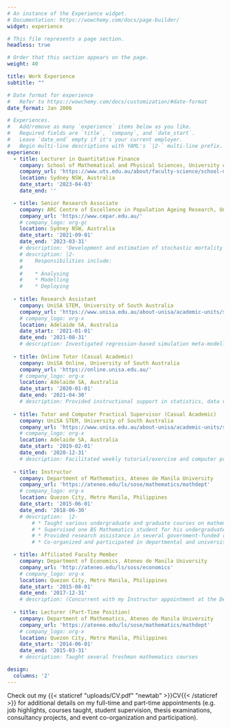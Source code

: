 ```yaml
---
# An instance of the Experience widget.
# Documentation: https://wowchemy.com/docs/page-builder/
widget: experience

# This file represents a page section.
headless: true

# Order that this section appears on the page.
weight: 40

title: Work Experience
subtitle: ""

# Date format for experience
#   Refer to https://wowchemy.com/docs/customization/#date-format
date_format: Jan 2006

# Experiences.
#   Add/remove as many `experience` items below as you like.
#   Required fields are `title`, `company`, and `date_start`.
#   Leave `date_end` empty if it's your current employer.
#   Begin multi-line descriptions with YAML's `|2-` multi-line prefix.
experience:
  - title: Lecturer in Quantitative Finance
    company: School of Mathematical and Physical Sciences, University of Technology Sydney (UTS)
    company_url: 'https://www.uts.edu.au/about/faculty-science/school-mathematical-and-physical-sciences'
    location: Sydney NSW, Australia
    date_start: '2023-04-03'
    date_end: ''

  - title: Senior Research Associate
    company: ARC Centre of Excellence in Population Ageing Research, University of New South Wales (UNSW) Sydney
    company_url: 'https://www.cepar.edu.au/'
    # company_logo: org-gc
    location: Sydney NSW, Australia
    date_start: '2021-09-01'
    date_end: '2023-03-31'
    # description: 'Development and estimation of stochastic mortality models towards actuarial applications and insurance product design as part of CEPAR Stream 4: Sustainable Well-being in Later Life'
    # description: |2-
    #    Responsibilities include:
    #    
    #    * Analysing
    #    * Modelling
    #    * Deploying
        
  - title: Research Assistant
    company: UniSA STEM, University of South Australia
    company_url: 'https://www.unisa.edu.au/about-unisa/academic-units/stem/'
    # company_logo: org-x
    location: Adelaide SA, Australia
    date_start: '2021-01-01'
    date_end: '2021-08-31'
    # description: Investigated regression-based simulation meta-modelling in the presence of correlation and heterogeneity
    
  - title: Online Tutor (Casual Academic)
    company: UniSA Online, University of South Australia
    company_url: 'https://online.unisa.edu.au/'
    # company_logo: org-x
    location: Adelaide SA, Australia
    date_start: '2020-01-01'
    date_end: '2021-04-30'
    # description: Provided instructional support in statistics, data visualization, and predictive analytics courses in the online Data Analytics undergraduate program offered by UniSA Online
    
  - title: Tutor and Computer Practical Supervisor (Casual Academic)
    company: UniSA STEM, University of South Australia
    company_url: 'https://www.unisa.edu.au/about-unisa/academic-units/stem/'
    # company_logo: org-x
    location: Adelaide SA, Australia
    date_start: '2019-02-01'
    date_end: '2020-12-31'
    # description: Facilitated weekly tutorial/exercise and computer practical classes and marked assessments for several undergraduate mathematics and statistics courses offered by UniSA STEM
    
  - title: Instructor
    company: Department of Mathematics, Ateneo de Manila University
    company_url: 'https://ateneo.edu/ls/sose/mathematics/mathdept'
    # company_logo: org-x
    location: Quezon City, Metro Manila, Philippines
    date_start: '2015-06-01'
    date_end: '2018-06-30'
    # description:  |2-
        # * Taught various undergraduate and graduate courses on mathematics and financial mathematics
        # * Supervised one BS Mathematics student for his undergraduate thesis and several Master's degree student groups for their final Mathematical Finance project
        # * Provided research assistance in several government-funded research projects on developing technology for mathematics instruction and impact assessment of school-based feeding programs
        # * Co-organized and participated in departmental and university activities

  - title: Affiliated Faculty Member
    company: Department of Economics, Ateneo de Manila University
    company_url: 'http://ateneo.edu/ls/soss/economics'
    # company_logo: org-x
    location: Quezon City, Metro Manila, Philippines
    date_start: '2015-08-01'
    date_end: '2017-12-31'
    # description: (Concurrent with my Instructor appointment at the Department of Mathematics) Taught various undergraduate economics courses and sat in the thesis examination panels of graduating students taking up the AB Economics and AB Development Studies programs
    
  - title: Lecturer (Part-Time Position)
    company: Department of Mathematics, Ateneo de Manila University
    company_url: 'https://ateneo.edu/ls/sose/mathematics/mathdept'
    # company_logo: org-x
    location: Quezon City, Metro Manila, Philippines
    date_start: '2014-06-01'
    date_end: '2015-03-31'
    # description: Taught several freshman mathematics courses

design:
  columns: '2'
---
```


Check out my {{< staticref "uploads/CV.pdf" "newtab" >}}CV{{< /staticref >}} for additional details on my full-time and part-time appointments (e.g. job highlights, courses taught, student supervision, thesis examinations, consultancy projects, and event co-organization and participation).
